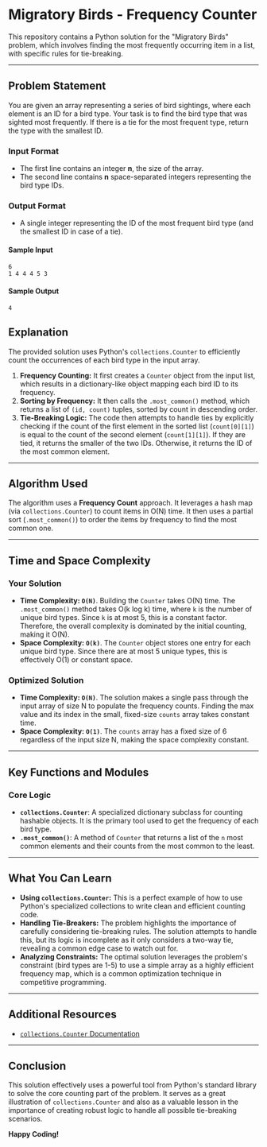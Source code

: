 # Migratory Birds - Frequency Counter

This repository contains a Python solution for the "Migratory Birds" problem, which involves finding the most frequently occurring item in a list, with specific rules for tie-breaking.

---

## Problem Statement

You are given an array representing a series of bird sightings, where each element is an ID for a bird type. Your task is to find the bird type that was sighted most frequently. If there is a tie for the most frequent type, return the type with the smallest ID.

### Input Format
- The first line contains an integer **n**, the size of the array.
- The second line contains **n** space-separated integers representing the bird type IDs.

### Output Format
- A single integer representing the ID of the most frequent bird type (and the smallest ID in case of a tie).

#### Sample Input

```
6
1 4 4 4 5 3
```

#### Sample Output

```
4
```

## Explanation

The provided solution uses Python's `collections.Counter` to efficiently count the occurrences of each bird type in the input array.

1.  **Frequency Counting:** It first creates a `Counter` object from the input list, which results in a dictionary-like object mapping each bird ID to its frequency.
2.  **Sorting by Frequency:** It then calls the `.most_common()` method, which returns a list of `(id, count)` tuples, sorted by count in descending order.
3.  **Tie-Breaking Logic:** The code then attempts to handle ties by explicitly checking if the count of the first element in the sorted list (`count[0][1]`) is equal to the count of the second element (`count[1][1]`). If they are tied, it returns the smaller of the two IDs. Otherwise, it returns the ID of the most common element.

---
## Algorithm Used

The algorithm uses a **Frequency Count** approach. It leverages a hash map (via `collections.Counter`) to count items in O(N) time. It then uses a partial sort (`.most_common()`) to order the items by frequency to find the most common one.

---
## Time and Space Complexity

### Your Solution
* **Time Complexity: `O(N)`**. Building the `Counter` takes O(N) time. The `.most_common()` method takes O(k log k) time, where `k` is the number of unique bird types. Since `k` is at most 5, this is a constant factor. Therefore, the overall complexity is dominated by the initial counting, making it O(N).
* **Space Complexity: `O(k)`**. The `Counter` object stores one entry for each unique bird type. Since there are at most 5 unique types, this is effectively O(1) or constant space.

### Optimized Solution
* **Time Complexity: `O(N)`**. The solution makes a single pass through the input array of size N to populate the frequency counts. Finding the max value and its index in the small, fixed-size `counts` array takes constant time.
* **Space Complexity: `O(1)`**. The `counts` array has a fixed size of 6 regardless of the input size N, making the space complexity constant.

---
## Key Functions and Modules

### Core Logic
- **`collections.Counter`**: A specialized dictionary subclass for counting hashable objects. It is the primary tool used to get the frequency of each bird type.
- **`.most_common()`**: A method of `Counter` that returns a list of the `n` most common elements and their counts from the most common to the least.

---

## What You Can Learn

-   **Using `collections.Counter`:** This is a perfect example of how to use Python's specialized collections to write clean and efficient counting code.
-   **Handling Tie-Breakers:** The problem highlights the importance of carefully considering tie-breaking rules. The solution attempts to handle this, but its logic is incomplete as it only considers a two-way tie, revealing a common edge case to watch out for.
-   **Analyzing Constraints:** The optimal solution leverages the problem's constraint (bird types are 1-5) to use a simple array as a highly efficient frequency map, which is a common optimization technique in competitive programming.

---

## Additional Resources

-   [`collections.Counter` Documentation](https://docs.python.org/3/library/collections.html#collections.Counter)

---

## Conclusion

This solution effectively uses a powerful tool from Python's standard library to solve the core counting part of the problem. It serves as a great illustration of `collections.Counter` and also as a valuable lesson in the importance of creating robust logic to handle all possible tie-breaking scenarios.

**Happy Coding!**
